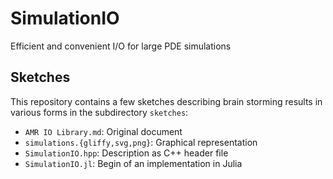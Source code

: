 # SimulationIO
Efficient and convenient I/O for large PDE simulations

## Sketches
This repository contains a few sketches describing brain storming
results in various forms in the subdirectory `sketches`:
- `AMR IO Library.md`: Original document
- `simulations.{gliffy,svg,png}`: Graphical representation
- `SimulationIO.hpp`: Description as C++ header file
- `SimulationIO.jl`: Begin of an implementation in Julia
